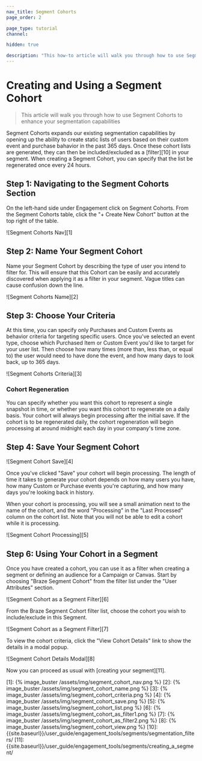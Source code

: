 ```yaml
---
nav_title: Segment Cohorts
page_order: 2

page_type: tutorial
channel:

hidden: true

description: "This how-to article will walk you through how to use Segment Cohorts with Braze Segments."
---
```

# Creating and Using a Segment Cohort

> This article will walk you through how to use Segment Cohorts to enhance your segmentation capabilities

Segment Cohorts expands our existing segmentation capabilities by opening up the ability to create static lists of users based on their custom event and purchase bahavior in the past 365 days. Once these cohort lists are generated, they can then be included/excluded as a [filter][10] in your segment. When creating a Segment Cohort, you can specify that the list be regenerated once every 24 hours.

## Step 1: Navigating to the Segment Cohorts Section

On the left-hand side under Engagement click on Segment Cohorts. From the Segment Cohorts table, click the "+ Create New Cohort" button at the top right of the table.

![Segment Cohorts Nav][1]

## Step 2: Name Your Segment Cohort

Name your Segment Cohort by describing the type of user you intend to filter for. This will ensure that this Cohort can be easily and accurately discovered when applying it as a filter in your segment. Vague titles can cause confusion down the line.

![Segment Cohorts Name][2]

## Step 3: Choose Your Criteria

At this time, you can specify only Purchases and Custom Events as behavior criteria for targeting specific users. Once you've selected an event type, choose which Purchased Item or Custom Event you'd like to target for your user list. Then choose how many times (more than, less than, or equal to) the user would need to have done the event, and how many days to look back, up to 365 days.

![Segment Cohorts Criteria][3]

### Cohort Regeneration

You can specify whether you want this cohort to represent a single snapshot in time, or whether you want this cohort to regenerate on a daily basis. Your cohort will always begin processing after the initial save. If the cohort is to be regenerated daily, the cohort regeneration will begin processing at around midnight each day in your company's time zone.

## Step 4: Save Your Segment Cohort

![Segment Cohort Save][4]

Once you've clicked "Save" your cohort will begin processing. The length of time it takes to generate your cohort depends on how many users you have, how many Custom or Purchase events you're capturing, and how many days you're looking back in history.

When your cohort is processing, you will see a small animation next to the name of the cohort, and the word "Processing" in the "Last Processed" column on the cohort list. Note that you will not be able to edit a cohort while it is processing.

![Segment Cohort Processing][5]

## Step 6: Using Your Cohort in a Segment

Once you have created a cohort, you can use it as a filter when creating a segment or defining an audience for a Campaign or Canvas. Start by choosing "Braze Segment Cohort" from the filter list under the "User Attributes" section.

![Segment Cohort as a Segment Filter][6]

From the Braze Segment Cohort filter list, choose the cohort you wish to include/exclude in this Segment.

![Segment Cohort as a Segment Filter][7]

To view the cohort criteria, click the "View Cohort Details" link to show the details in a modal popup.

![Segment Cohort Details Modal][8]

Now you can proceed as usual with [creating your segment][11].

[1]: {% image_buster /assets/img/segment_cohort_nav.png %}
[2]: {% image_buster /assets/img/segment_cohort_name.png %}
[3]: {% image_buster /assets/img/segment_cohort_criteria.png %}
[4]: {% image_buster /assets/img/segment_cohort_save.png %}
[5]: {% image_buster /assets/img/segment_cohort_list.png %}
[6]: {% image_buster /assets/img/segment_cohort_as_filter1.png %}
[7]: {% image_buster /assets/img/segment_cohort_as_filter2.png %}
[8]: {% image_buster /assets/img/segment_cohort_view.png %}
[10]: {{site.baseurl}}/user_guide/engagement_tools/segments/segmentation_filters/
[11]: {{site.baseurl}}/user_guide/engagement_tools/segments/creating_a_segment/
